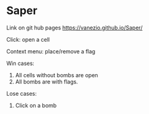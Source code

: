 # Saper 
Link on git hub pages https://vanezio.github.io/Saper/

Click: open a cell

Context menu: place/remove a flag

Win cases:
1. All cells without bombs are open
2. All bombs are with flags.

Lose cases:
1. Click on a bomb
